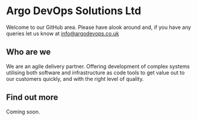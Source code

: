 # Argo DevOps Solutions Ltd
Welcome to our GitHub area. Please have alook around and, if you have any queries let us know at [info@argodevops.co.uk](mailto:info@argodevops.co.uk)
## Who are we
We are an agile delivery partner. Offering development of complex systems utilising both software and infrastructure as code tools to get value out to our customers quickly, and with the right level of quality.
## Find out more
Coming soon.